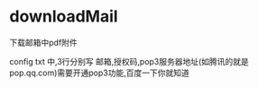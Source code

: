 # downloadMail
下载邮箱中pdf附件

config txt 中,3行分别写 邮箱,授权码,pop3服务器地址(如腾讯的就是pop.qq.com)需要开通pop3功能,百度一下你就知道
